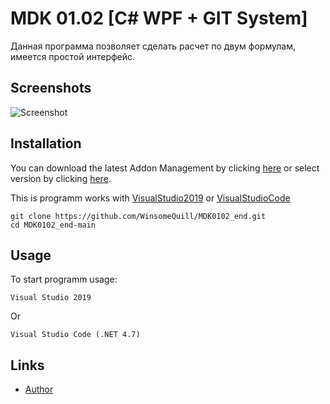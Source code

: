 # MDK 01.02 [C# WPF + GIT System]

Данная программа позволяет сделать расчет по двум формулам, имеется простой интерфейс.

Screenshots
----

![Screenshot](https://i.imgur.com/cmd7SEI.png)


Installation
----

You can download the latest Addon Management by clicking [here](https://github.com/WinsomeQuill/MDK0102_end/releases/download/1.1/MDK0102_end.exe) or select version by clicking  [here](https://github.com/WinsomeQuill/MDK0102_end/releases).

This is programm works with [VisualStudio2019](https://visualstudio.microsoft.com/ru/downloads/) or [VisualStudioCode](https://code.visualstudio.com/download/)

    git clone https://github.com/WinsomeQuill/MDK0102_end.git
    cd MDK0102_end-main

Usage
----

To start programm usage:

    Visual Studio 2019
Or

    Visual Studio Code (.NET 4.7)

Links
----

* [Author](https://vk.com/winsomequill/)

